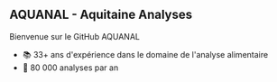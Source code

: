 ## AQUANAL - Aquitaine Analyses

Bienvenue sur le GitHub AQUANAL

* :books: 33+ ans d'expérience dans le domaine de l'analyse alimentaire
* :microscope: 80 000 analyses par an
